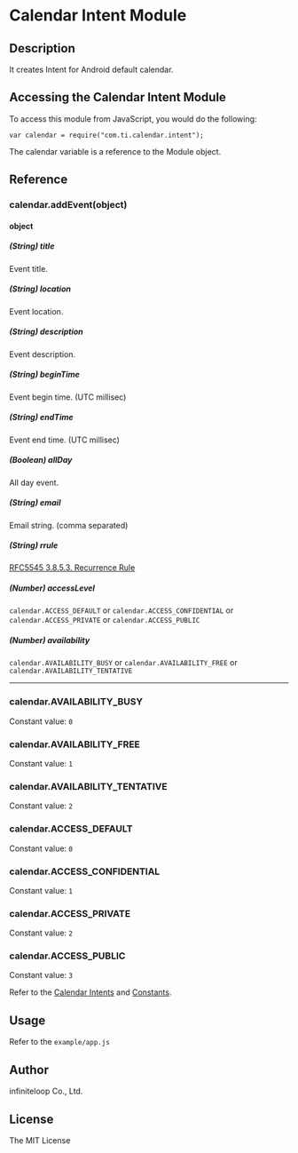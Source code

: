 # Calendar Intent Module

## Description

It creates Intent for Android default calendar.

## Accessing the Calendar Intent Module

To access this module from JavaScript, you would do the following:

	var calendar = require("com.ti.calendar.intent");

The calendar variable is a reference to the Module object.

## Reference

### calendar.addEvent(object)

#### object
##### (String) title

Event title.

##### (String) location

Event location.

##### (String) description

Event description.

##### (String) beginTime

Event begin time. (UTC millisec)

##### (String) endTime

Event end time. (UTC millisec)

##### (Boolean) allDay

All day event.

##### (String) email

Email string. (comma separated)

##### (String) rrule

[RFC5545 3.8.5.3. Recurrence Rule](http://tools.ietf.org/html/rfc5545#section-3.8.5.3)

##### (Number) accessLevel

`calendar.ACCESS_DEFAULT` or `calendar.ACCESS_CONFIDENTIAL` or `calendar.ACCESS_PRIVATE` or `calendar.ACCESS_PUBLIC`

##### (Number) availability

`calendar.AVAILABILITY_BUSY` or `calendar.AVAILABILITY_FREE` or `calendar.AVAILABILITY_TENTATIVE`

--------------------------------

### calendar.AVAILABILITY_BUSY

Constant value: `0`

### calendar.AVAILABILITY_FREE

Constant value: `1`

### calendar.AVAILABILITY_TENTATIVE

Constant value: `2`

### calendar.ACCESS_DEFAULT

Constant value: `0`

### calendar.ACCESS_CONFIDENTIAL

Constant value: `1`

### calendar.ACCESS_PRIVATE

Constant value: `2`

### calendar.ACCESS_PUBLIC

Constant value: `3`

Refer to the
[Calendar Intents](http://developer.android.com/intl/ja/guide/topics/providers/calendar-provider.html#intents)
and
[Constants](http://developer.android.com/intl/ja/reference/android/provider/CalendarContract.EventsColumns.html#ACCESS_CONFIDENTIAL).

## Usage

Refer to the `example/app.js`

## Author

infiniteloop Co., Ltd.

## License

The MIT License
